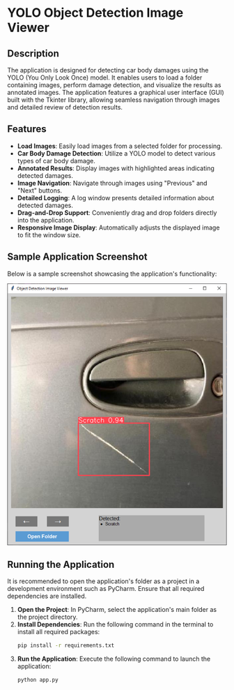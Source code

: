 # YOLO Object Detection Image Viewer

## Description
The application is designed for detecting car body damages using the YOLO (You Only Look Once) model. It enables users to load a folder containing images, perform damage detection, and visualize the results as annotated images. The application features a graphical user interface (GUI) built with the Tkinter library, allowing seamless navigation through images and detailed review of detection results.

## Features
- **Load Images**: Easily load images from a selected folder for processing.
- **Car Body Damage Detection**: Utilize a YOLO model to detect various types of car body damage.
- **Annotated Results**: Display images with highlighted areas indicating detected damages.
- **Image Navigation**: Navigate through images using "Previous" and "Next" buttons.
- **Detailed Logging**: A log window presents detailed information about detected damages.
- **Drag-and-Drop Support**: Conveniently drag and drop folders directly into the application.
- **Responsive Image Display**: Automatically adjusts the displayed image to fit the window size.

## Sample Application Screenshot
Below is a sample screenshot showcasing the application's functionality:

![Sample Application](../img/app_screen.png)

## Running the Application
It is recommended to open the application's folder as a project in a development environment such as PyCharm. Ensure that all required dependencies are installed.

1. **Open the Project**: In PyCharm, select the application's main folder as the project directory.
2. **Install Dependencies**: Run the following command in the terminal to install all required packages:
   ```bash
   pip install -r requirements.txt
3. **Run the Application**: Execute the following command to launch the application:
   ```bash
   python app.py

